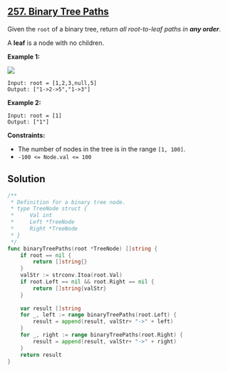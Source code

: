 ## [257. Binary Tree Paths](https://leetcode.com/problems/binary-tree-paths/)


Given the `root` of a binary tree, return _all root-to-leaf paths in **any order**_.

A **leaf** is a node with no children.

**Example 1:**

![](https://assets.leetcode.com/uploads/2021/03/12/paths-tree.jpg)

```
Input: root = [1,2,3,null,5]
Output: ["1->2->5","1->3"]
```

**Example 2:**

```
Input: root = [1]
Output: ["1"]
```

**Constraints:**

*   The number of nodes in the tree is in the range `[1, 100]`.
*   `-100 <= Node.val <= 100`



## Solution

```go
/**
 * Definition for a binary tree node.
 * type TreeNode struct {
 *     Val int
 *     Left *TreeNode
 *     Right *TreeNode
 * }
 */
func binaryTreePaths(root *TreeNode) []string {
    if root == nil {
        return []string{}
    }
    valStr := strconv.Itoa(root.Val)
    if root.Left == nil && root.Right == nil {
        return []string{valStr}
    }
    
    var result []string
    for _, left := range binaryTreePaths(root.Left) {
        result = append(result, valStr+ "->" + left)
    }
    for _, right := range binaryTreePaths(root.Right) {
        result = append(result, valStr+ "->" + right)
    }
    return result
}
```

